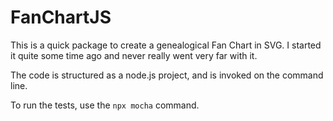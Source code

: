 FanChartJS
==========

This is a quick package to create a genealogical Fan Chart in SVG. I started it quite some time ago
and never really went very far with it.

The code is structured as a node.js project, and is invoked on the command line.

To run the tests, use the `npx mocha` command.